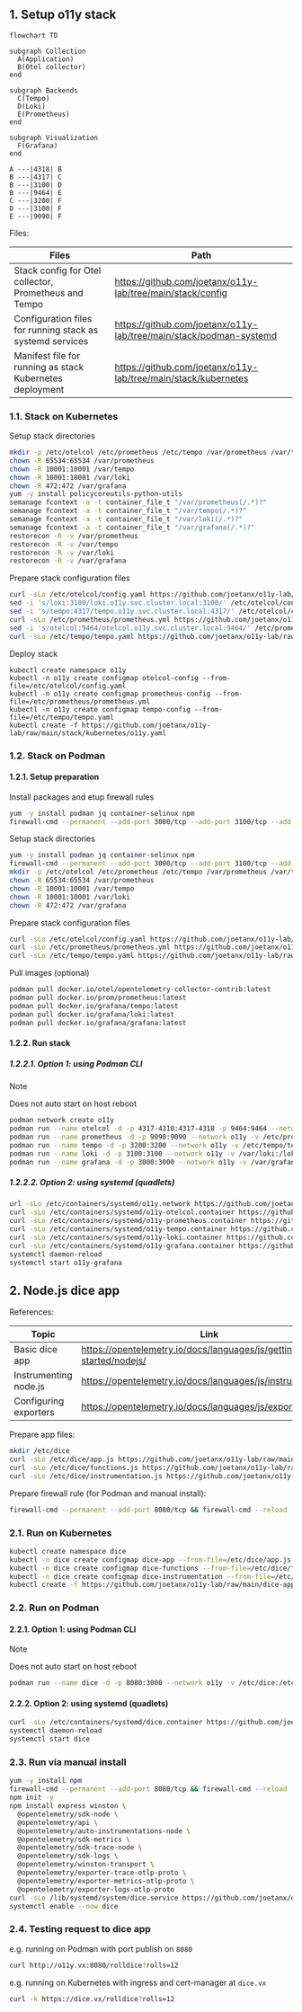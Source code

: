 ## 1. Setup o11y stack

```mermaid
flowchart TD

subgraph Collection
  A(Application)
  B(Otel collector)
end

subgraph Backends
  C(Tempo)
  D(Loki)
  E(Prometheus)
end

subgraph Visualization
  F(Grafana)
end

A ---|4318| B
B ---|4317| C
B ---|3100| D
B ---|9464| E
C ---|3200| F
D ---|3100| F
E ---|9090| F
```

Files:

|Files|Path|
|---|---|
|Stack config for Otel collector, Prometheus and Tempo|https://github.com/joetanx/o11y-lab/tree/main/stack/config|
|Configuration files for running stack as systemd services|https://github.com/joetanx/o11y-lab/tree/main/stack/podman-systemd|
|Manifest file for running as stack Kubernetes deployment |https://github.com/joetanx/o11y-lab/tree/main/stack/kubernetes|

### 1.1. Stack on Kubernetes

Setup stack directories

```sh
mkdir -p /etc/otelcol /etc/prometheus /etc/tempo /var/prometheus /var/tempo /var/loki /var/grafana
chown -R 65534:65534 /var/prometheus
chown -R 10001:10001 /var/tempo
chown -R 10001:10001 /var/loki
chown -R 472:472 /var/grafana
yum -y install policycoreutils-python-utils
semanage fcontext -a -t container_file_t "/var/prometheus(/.*)?"
semanage fcontext -a -t container_file_t "/var/tempo(/.*)?"
semanage fcontext -a -t container_file_t "/var/loki(/.*)?"
semanage fcontext -a -t container_file_t "/var/grafana(/.*)?"
restorecon -R -v /var/prometheus
restorecon -R -v /var/tempo
restorecon -R -v /var/loki
restorecon -R -v /var/grafana
```

Prepare stack configuration files

```sh
curl -sLo /etc/otelcol/config.yaml https://github.com/joetanx/o11y-lab/raw/main/stack/config/otelcol.yaml
sed -i 's/loki:3100/loki.o11y.svc.cluster.local:3100/' /etc/otelcol/config.yaml
sed -i 's/tempo:4317/tempo.o11y.svc.cluster.local:4317/' /etc/otelcol/config.yaml
curl -sLo /etc/prometheus/prometheus.yml https://github.com/joetanx/o11y-lab/raw/main/stack/config/prometheus.yml
sed -i 's/otelcol:9464/otelcol.o11y.svc.cluster.local:9464/' /etc/prometheus/prometheus.yml
curl -sLo /etc/tempo/tempo.yaml https://github.com/joetanx/o11y-lab/raw/main/stack/config/tempo.yaml
```

Deploy stack

```
kubectl create namespace o11y
kubectl -n o11y create configmap otelcol-config --from-file=/etc/otelcol/config.yaml
kubectl -n o11y create configmap prometheus-config --from-file=/etc/prometheus/prometheus.yml
kubectl -n o11y create configmap tempo-config --from-file=/etc/tempo/tempo.yaml
kubectl create -f https://github.com/joetanx/o11y-lab/raw/main/stack/kubernetes/o11y.yaml
```

### 1.2. Stack on Podman

#### 1.2.1. Setup preparation

Install packages and etup firewall rules

```sh
yum -y install podman jq container-selinux npm
firewall-cmd --permanent --add-port 3000/tcp --add-port 3100/tcp --add-port 3200/tcp --add-port 4317/tcp --add-port 4318/tcp --add-port 8080/tcp --add-port 9464/tcp --add-port 9090/tcp && firewall-cmd --reload
```

Setup stack directories

```sh
yum -y install podman jq container-selinux npm
firewall-cmd --permanent --add-port 3000/tcp --add-port 3100/tcp --add-port 3200/tcp --add-port 4317/tcp --add-port 4318/tcp --add-port 8080/tcp --add-port 9464/tcp --add-port 9090/tcp && firewall-cmd --reload
mkdir -p /etc/otelcol /etc/prometheus /etc/tempo /var/prometheus /var/tempo /var/loki /var/grafana
chown -R 65534:65534 /var/prometheus
chown -R 10001:10001 /var/tempo
chown -R 10001:10001 /var/loki
chown -R 472:472 /var/grafana
```

Prepare stack configuration files

```sh
curl -sLo /etc/otelcol/config.yaml https://github.com/joetanx/o11y-lab/raw/main/stack-config/otelcol.yaml
curl -sLo /etc/prometheus/prometheus.yml https://github.com/joetanx/o11y-lab/raw/main/stack-config/prometheus.yml
curl -sLo /etc/tempo/tempo.yaml https://github.com/joetanx/o11y-lab/raw/main/stack-config/tempo.yaml
```

Pull images (optional)

```sh
podman pull docker.io/otel/opentelemetry-collector-contrib:latest
podman pull docker.io/prom/prometheus:latest
podman pull docker.io/grafana/tempo:latest
podman pull docker.io/grafana/loki:latest
podman pull docker.io/grafana/grafana:latest
```

#### 1.2.2. Run stack

##### 1.2.2.1. Option 1: using Podman CLI

> [!Note]
>
> Does not auto start on host reboot

```sh
podman network create o11y
podman run --name otelcol -d -p 4317-4318:4317-4318 -p 9464:9464 --network o11y -v /etc/otelcol/config.yaml:/etc/otelcol-contrib/config.yaml docker.io/otel/opentelemetry-collector-contrib:latest
podman run --name prometheus -d -p 9090:9090 --network o11y -v /etc/prometheus/prometheus.yml:/etc/prometheus/prometheus.yml -v /var/prometheus:/prometheus:Z docker.io/prom/prometheus:latest
podman run --name tempo -d -p 3200:3200 --network o11y -v /etc/tempo/tempo.yaml:/etc/tempo.yaml -v /var/tempo:/var/tempo:Z docker.io/grafana/tempo:latest -config.file=/etc/tempo.yaml
podman run --name loki -d -p 3100:3100 --network o11y -v /var/loki:/loki:Z docker.io/grafana/loki:latest
podman run --name grafana -d -p 3000:3000 --network o11y -v /var/grafana:/var/lib/grafana:Z docker.io/grafana/grafana:latest
```

##### 1.2.2.2. Option 2: using systemd (quadlets)

```sh
url -sLo /etc/containers/systemd/o11y.network https://github.com/joetanx/o11y-lab/raw/main/stack/podman-systemd/o11y.network
curl -sLo /etc/containers/systemd/o11y-otelcol.container https://github.com/joetanx/o11y-lab/raw/main/stack/podman-systemd/o11y-otelcol.container
curl -sLo /etc/containers/systemd/o11y-prometheus.container https://github.com/joetanx/o11y-lab/raw/main/stack/podman-systemd/o11y-prometheus.container
curl -sLo /etc/containers/systemd/o11y-tempo.container https://github.com/joetanx/o11y-lab/raw/main/stack/podman-systemd/o11y-tempo.container
curl -sLo /etc/containers/systemd/o11y-loki.container https://github.com/joetanx/o11y-lab/raw/main/stack/podman-systemd/o11y-loki.container
curl -sLo /etc/containers/systemd/o11y-grafana.container https://github.com/joetanx/o11y-lab/raw/main/stack/podman-systemd/o11y-grafana.container
systemctl daemon-reload
systemctl start o11y-grafana
```

## 2. Node.js dice app

References:

|Topic|Link|
|---|---|
|Basic dice app|https://opentelemetry.io/docs/languages/js/getting-started/nodejs/|
|Instrumenting node.js|https://opentelemetry.io/docs/languages/js/instrumentation/|
|Configuring exporters|https://opentelemetry.io/docs/languages/js/exporters/|

Prepare app files:

```sh
mkdir /etc/dice
curl -sLo /etc/dice/app.js https://github.com/joetanx/o11y-lab/raw/main/dice-app/app.js
curl -sLo /etc/dice/functions.js https://github.com/joetanx/o11y-lab/raw/main/dice-app/functions.js
curl -sLo /etc/dice/instrumentation.js https://github.com/joetanx/o11y-lab/raw/main/dice-app/instrumentation.js
```

Prepare firewall rule (for Podman and manual install):

```sh
firewall-cmd --permanent --add-port 8080/tcp && firewall-cmd --reload
```

### 2.1. Run on Kubernetes

```sh
kubectl create namespace dice
kubectl -n dice create configmap dice-app --from-file=/etc/dice/app.js
kubectl -n dice create configmap dice-functions --from-file=/etc/dice/functions.js
kubectl -n dice create configmap dice-instrumentation --from-file=/etc/dice/instrumentation.js
kubectl create -f https://github.com/joetanx/o11y-lab/raw/main/dice-app/dice.yaml
```

### 2.2. Run on Podman

#### 2.2.1. Option 1: using Podman CLI

> [!Note]
>
> Does not auto start on host reboot

```sh
podman run --name dice -d -p 8080:3000 --network o11y -v /etc/dice:/etc/dice:Z -e OTELCOL=otelcol -e PORT=3000 -w /etc/dice docker.io/library/node:latest /bin/bash -c "npm install express winston @opentelemetry/sdk-node @opentelemetry/api @opentelemetry/auto-instrumentations-node @opentelemetry/sdk-metrics @opentelemetry/sdk-trace-node @opentelemetry/sdk-logs @opentelemetry/winston-transport @opentelemetry/exporter-trace-otlp-proto @opentelemetry/exporter-metrics-otlp-proto @opentelemetry/exporter-logs-otlp-proto && node --require ./instrumentation.js app.js"
```

#### 2.2.2. Option 2: using systemd (quadlets)

```sh
curl -sLo /etc/containers/systemd/dice.container https://github.com/joetanx/o11y-lab/raw/refs/heads/main/dice-app/dice.container
systemctl daemon-reload
systemctl start dice
```

### 2.3. Run via manual install

```sh
yum -y install npm
firewall-cmd --permanent --add-port 8080/tcp && firewall-cmd --reload
npm init -y
npm install express winston \
  @opentelemetry/sdk-node \
  @opentelemetry/api \
  @opentelemetry/auto-instrumentations-node \
  @opentelemetry/sdk-metrics \
  @opentelemetry/sdk-trace-node \
  @opentelemetry/sdk-logs \
  @opentelemetry/winston-transport \
  @opentelemetry/exporter-trace-otlp-proto \
  @opentelemetry/exporter-metrics-otlp-proto \
  @opentelemetry/exporter-logs-otlp-proto
curl -sLo /lib/systemd/system/dice.service https://github.com/joetanx/o11y-lab/raw/main/dice-app/dice.service
systemctl enable --now dice
```

### 2.4. Testing request to dice app

e.g. running on Podman with port publish on `8080`

```sh
curl http://o11y.vx:8080/rolldice?rolls=12
```

e.g. running on Kubernetes with ingress and cert-manager at `dice.vx`

```sh
curl -k https://dice.vx/rolldice?rolls=12
```

